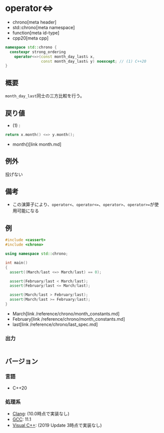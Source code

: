 # operator<=>
* chrono[meta header]
* std::chrono[meta namespace]
* function[meta id-type]
* cpp20[meta cpp]

```cpp
namespace std::chrono {
  constexpr strong_ordering
    operator<=>(const month_day_last& x,
                const month_day_last& y) noexcept; // (1) C++20
}
```

## 概要
`month_day_last`同士の三方比較を行う。


## 戻り値
- (1) :

```cpp
return x.month() <=> y.month();
```
* month()[link month.md]


## 例外
投げない


## 備考
- この演算子により、`operator<`、`operator<=`、`operator>`、`operator>=`が使用可能になる


## 例
```cpp example
#include <cassert>
#include <chrono>

using namespace std::chrono;

int main()
{
  assert((March/last <=> March/last) == 0);

  assert(February/last < March/last);
  assert(February/last <= March/last);

  assert(March/last > February/last);
  assert(March/last >= February/last);
}
```
* March[link /reference/chrono/month_constants.md]
* February[link /reference/chrono/month_constants.md]
* last[link /reference/chrono/last_spec.md]

### 出力
```
```

## バージョン
### 言語
- C++20

### 処理系
- [Clang](/implementation.md#clang): (10.0時点で実装なし)
- [GCC](/implementation.md#gcc): 11.1
- [Visual C++](/implementation.md#visual_cpp): (2019 Update 3時点で実装なし)

